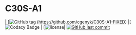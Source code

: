 # C30S-A1
| [![GitHub tag](https://img.shields.io/github/tag/expressjs/express.svg) (https://github.com/cgenyk/C30S-A1-FIXED)
|[![Codacy Badge](https://api.codacy.com/project/badge/Grade/2b27365a3738479d9a75326ab87abec0) | [![license](https://img.shields.io/github/license/mashape/apistatus.svg)| [![GitHub last commit](https://img.shields.io/github/last-commit/google/skia.svg)](https://github.com/cgenyk/C30S-A1-FIXED)
